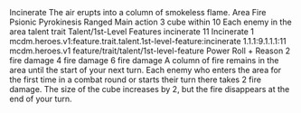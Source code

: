 <ability>
  <name>Incinerate</name>
  <flavor>The air erupts into a column of smokeless flame.</flavor>
  <keywords>
    <keyword>Area</keyword>
    <keyword>Fire</keyword>
    <keyword>Psionic</keyword>
    <keyword>Pyrokinesis</keyword>
    <keyword>Ranged</keyword>
  </keywords>
  <type>Main action</type>
  <distance>3 cube within 10</distance>
  <target>Each enemy in the area</target>
  <metadata>
    <class>talent</class>
    <feature_type>trait</feature_type>
    <file_dpath>Talent/1st-Level Features</file_dpath>
    <item_id>incinerate</item_id>
    <item_index>11</item_index>
    <item_name>Incinerate</item_name>
    <level>1</level>
    <scc>mcdm.heroes.v1:feature.trait.talent.1st-level-feature:incinerate</scc>
    <scdc>1.1.1:9.1.1.1:11</scdc>
    <source>mcdm.heroes.v1</source>
    <type>feature/trait/talent/1st-level-feature</type>
  </metadata>
  <effects>
    <effect type="roll">
      <roll>Power Roll + Reason</roll>
      <t1>2 fire damage</t1>
      <t2>4 fire damage</t2>
      <t3>6 fire damage</t3>
    </effect>
    <effect type="mundane">A column of fire remains in the area until the start of your next turn. Each enemy who enters the area for the first time in a combat round or starts their turn there takes 2 fire damage.</effect>
    <effect type="mundane" name="Strained">The size of the cube increases by 2, but the fire disappears at the end of your turn.</effect>
  </effects>
</ability>
